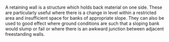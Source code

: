 A retaining wall is a structure which holds back material on one side. These are particularly useful where there is a change in level within a restricted area and insufficient space for banks of appropriate slope. They can also be used to good effect where ground conditions are such that a sloping bank would slump or fail or where there is an awkward junction between adjacent freestanding walls.

<img alt="" src="Image1.gif">
